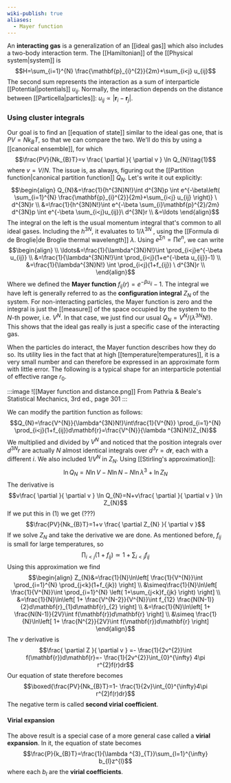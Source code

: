 ```yaml
---
wiki-publish: true
aliases:
  - Mayer function
---
```

An **interacting gas** is a generalization of an [[ideal gas]] which also includes a two-body interaction term. The [[Hamiltonian]] of the [[Physical system|system]] is
$$H=\sum_{i=1}^{N} \frac{\mathbf{p}_{i}^{2}}{2m}+\sum_{i<j} u_{ij}$$
The second sum represents the interaction as a sum of interparticle [[Potential|potentials]] $u_{ij}$. Normally, the interaction depends on the distance between [[Particella|particles]]: $u_{ij}\propto |\mathbf{r}_{i}-\mathbf{r}_{j}|$.
### Using cluster integrals
Our goal is to find an [[equation of state]] similar to the ideal gas one, that is $PV=Nk_{B}T$, so that we can compare the two. We'll do this by using a [[canonical ensemble]], for which
$$\frac{PV}{Nk_{B}T}=v \frac{ \partial  }{ \partial v } \ln Q_{N}\tag{1}$$
where $v=V/N$. The issue is, as always, figuring out the [[Partition function|canonical partition function]] $Q_{N}$. Let's write it out explicitly:
$$\begin{align}
Q_{N}&=\frac{1}{h^{3N}N!}\int d^{3N}p \int e^{-\beta\left( \sum_{i=1}^{N} \frac{\mathbf{p}_{i}^{2}}{2m}+\sum_{i<j} u_{ij} \right)} \ d^{3N}r \\
&=\frac{1}{h^{3N}N!}\int e^{-\beta \sum_{i}\mathbf{p}^{2}/2m} d^{3N}p \int  e^{-\beta \sum_{i<j}u_{ij}}\ d^{3N}r \\
&=\ldots
\end{align}$$
The integral on the left is the usual momentum integral that's common to all ideal gases. Including the $h^{3N}$, it evaluates to $1/\lambda ^{3N}$ , using the [[Formula di de Broglie|de Broglie thermal wavelength]] $\lambda$. Using $e^{\sum n}=\prod e^{n}$, we can write
$$\begin{align} \\
\ldots&=\frac{1}{\lambda^{3N}N!}\int \prod_{i<j}e^{-\beta u_{ij}} \\
&=\frac{1}{\lambda^{3N}N!}\int \prod_{i<j}(1+e^{-\beta u_{ij}}-1) \\
&=\frac{1}{\lambda^{3N}N!} \int \prod_{i<j}(1+f_{ij}) \ d^{3N}r \\
\end{align}$$
Where we defined the **Mayer function** $f_{ij}(r)=e^{-\beta u_{ij}}-1$. The integral we have left is generally referred to as the **configuration integral** $Z_{N}$ of the system. For non-interacting particles, the Mayer function is zero and the integral is just the [[measure]] of the space occupied by the system to the $N$-th power, i.e. $V^{N}$. In that case, we just find our usual $Q_{N}=V^{N}/(\lambda ^{3N}N!)$. This shows that the ideal gas really is just a specific case of the interacting gas.

When the particles do interact, the Mayer function describes how they do so. Its utility lies in the fact that at high [[temperature|temperatures]], it is a very small number and can therefore be expressed in an approximate form with little error. The following is a typical shape for an interparticle potential of effective range $r_{0}$.

:::image
![[Mayer function and distance.png]]
From Pathria & Beale's Statistical Mechanics, 3rd ed., page 301
:::

We can modify the partition function as follows:
$$Q_{N}=\frac{V^{N}}{\lambda^{3N}N!}\int\frac{1}{V^{N}} \prod_{i=1}^{N} \prod_{i<j}(1+f_{ij})d\mathbf{r}=\frac{V^{N}}{\lambda ^{3N}N!}Z_{N}$$
We multiplied and divided by $V^{N}$ and noticed that the position integrals over $d^{3N}r$ are actually $N$ almost identical integrals over $d^{3}r=d\mathbf{r}$, each with a different $i$. We also included $1/V^{N}$ in $Z_{N}$. Using [[Stirling's approximation]]:
$$\ln Q_{N}=N\ln V-N\ln N-N\ln \lambda ^{3}+\ln Z_{N}$$
The derivative is
$$v\frac{ \partial  }{ \partial v } \ln Q_{N}=N+v\frac{ \partial  }{ \partial v } \ln Z_{N}$$
If we put this in $(1)$ we get (???)
$$\frac{PV}{Nk_{B}T}=1+v \frac{ \partial Z_{N} }{ \partial v }$$
If we solve $Z_{N}$ and take the derivative we are done. As mentioned before, $f_{ij}$ is small for large temperatures, so
$$\prod_{i<j}(1+f_{ij})\simeq 1+\sum_{i<j}f_{ij}$$
Using this approximation we find
$$\begin{align}
Z_{N}&=\frac{1}{N}\ln\left[ \frac{1}{V^{N}}\int \prod_{i=1}^{N} \prod_{j<k}(1+f_{jk}) \right] \\
&\simeq\frac{1}{N}\ln\left[ \frac{1}{V^{N}}\int \prod_{i=1}^{N} \left( 1+\sum_{j<k}f_{jk} \right) \right] \\
&=\frac{1}{N}\ln\left[ 1+ \frac{V^{N-2}}{V^{N}}\int f_{12} \frac{N(N-1)}{2}d\mathbf{r}_{1}d\mathbf{r}_{2} \right] \\
&=\frac{1}{N}\ln\left[ 1+ \frac{N(N-1)}{2V}\int f(\mathbf{r})d\mathbf{r} \right] \\
&\simeq \frac{1}{N}\ln\left[ 1+ \frac{N^{2}}{2V}\int f(\mathbf{r})d\mathbf{r} \right]
\end{align}$$
The $v$ derivative is
$$\frac{ \partial Z }{ \partial v } =- \frac{1}{2v^{2}}\int f(\mathbf{r})d\mathbf{r}=- \frac{1}{2v^{2}}\int_{0}^{\infty} 4\pi r^{2}f(r)dr$$
Our equation of state therefore becomes
$$\boxed{\frac{PV}{Nk_{B}T}=1- \frac{1}{2v}\int_{0}^{\infty}4\pi r^{2}f(r)dr}$$
The negative term is called **second virial coefficient**.
#### Virial expansion
The above result is a special case of a more general case called a **virial expansion**. In it, the equation of state becomes
$$\frac{P}{k_{B}T}=\frac{1}{\lambda ^{3}_{T}}\sum_{l=1}^{\infty} b_{l}z^{l}$$
where each $b_{l}$ are the **virial coefficients**.